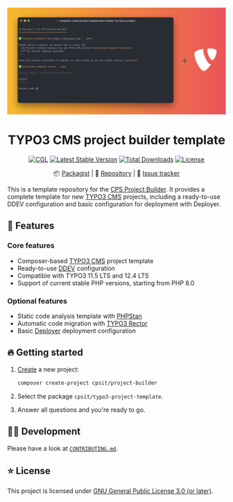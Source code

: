 <div align="center">

![Terminal window](docs/assets/header.svg)

# TYPO3 CMS project builder template

[![CGL](https://github.com/CPS-IT/typo3-project-template/actions/workflows/cgl.yaml/badge.svg)](https://github.com/CPS-IT/typo3-project-template/actions/workflows/cgl.yaml)
[![Latest Stable Version](http://poser.pugx.org/cpsit/typo3-project-template/v)](https://packagist.org/packages/cpsit/typo3-project-template)
[![Total Downloads](http://poser.pugx.org/cpsit/typo3-project-template/downloads)](https://packagist.org/packages/cpsit/typo3-project-template)
[![License](http://poser.pugx.org/cpsit/typo3-project-template/license)](LICENSE.md)

:package:&nbsp;[Packagist](https://packagist.org/packages/cpsit/typo3-project-template) |
:floppy_disk:&nbsp;[Repository](https://github.com/CPS-IT/typo3-project-template) |
:bug:&nbsp;[Issue tracker](https://github.com/CPS-IT/typo3-project-template/issues)

</div>

This is a template repository for the [CPS Project Builder](https://github.com/CPS-IT/project-builder).
It provides a complete template for new [TYPO3 CMS](https://typo3.org) projects, including a
ready-to-use DDEV configuration and basic configuration for deployment with Deployer.

## 🚀 Features

### Core features

* Composer-based [TYPO3 CMS](https://typo3.org) project template
* Ready-to-use [DDEV](https://ddev.readthedocs.io) configuration
* Compatible with TYPO3 11.5 LTS and 12.4 LTS
* Support of current stable PHP versions, starting from PHP 8.0

### Optional features

* Static code analysis template with [PHPStan](https://phpstan.org/)
* Automatic code migration with [TYPO3 Rector](https://www.typo3-rector.com/)
* Basic [Deployer](https://deployer.org/) deployment configuration

## 🔥 Getting started

1. [Create](https://project-builder.cps-it.de/usage/composer.html) a new project:

   ```bash
   composer create-project cpsit/project-builder
   ```

2. Select the package `cpsit/typo3-project-template`.
3. Answer all questions and you're ready to go.

## 🧑‍💻 Development

Please have a look at [`CONTRIBUTING.md`](CONTRIBUTING.md).

## ⭐ License

This project is licensed under [GNU General Public License 3.0 (or later)](LICENSE.md).
